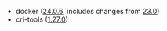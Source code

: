 - docker ([24.0.6](https://docs.docker.com/engine/release-notes/24.0/), includes changes from [23.0](https://docs.docker.com/engine/release-notes/23.0/))
- cri-tools ([1.27.0](https://github.com/kubernetes-sigs/cri-tools/releases/tag/v1.27.0))
